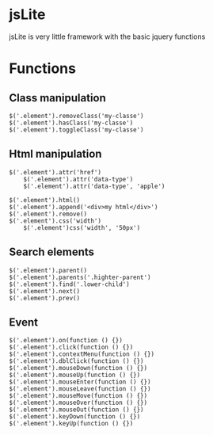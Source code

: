 # jsLite

jsLite is very little framework with the basic jquery functions

# Functions

## Class manipulation

```addClass
$('.element').removeClass('my-classe')
$('.element').hasClass('my-classe')
$('.element').toggleClass('my-classe')
```

## Html manipulation

```
$('.element').attr('href')
	$('.element').attr('data-type')
	$('.element').attr('data-type', 'apple')

$('.element').html()
$('.element').append('<div>my html</div>')
$('.element').remove()
$('.element').css('width')
	$('.element')css('width', '50px')
```

## Search elements

```
$('.element').parent()
$('.element').parents('.highter-parent')
$('.element').find('.lower-child')
$('.element').next()
$('.element').prev()
```

## Event

```
$('.element').on(function () {})
$('.element').click(function () {})
$('.element').contextMenu(function () {})
$('.element').dblClick(function () {})
$('.element').mouseDown(function () {})
$('.element').mouseUp(function () {})
$('.element').mouseEnter(function () {})
$('.element').mouseLeave(function () {})
$('.element').mouseMove(function () {})
$('.element').mouseOver(function () {})
$('.element').mouseOut(function () {})
$('.element').keyDown(function () {})
$('.element').keyUp(function () {})
```
